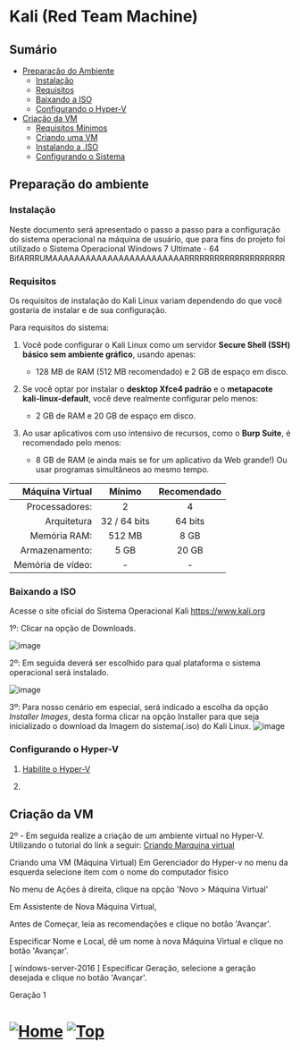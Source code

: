 #  Kali (Red Team Machine)

## Sumário

- [Preparação do Ambiente](#Preparação-do-ambiente)
  - [Instalação](#instalação)
  - [Requisitos](#requisitos)
  - [Baixando a ISO](#baixando-a-iso)
  - [Configurando o Hyper-V](#configurando-o-hyper-v)
- [Criação da VM](#criação-da-vm)
  - [Requisitos Mínimos](#requisitos-mínimos)
  - [Criando uma VM](#criando-uma-vm-máquina-virtual)
  - [Instalando a .ISO](#instalando-o-sistema-operacional-iso)
  - [Configurando o Sistema](#configurando-o-sistema)


## Preparação do ambiente

### Instalação
Neste documento será apresentado o passo a passo para a configuração do sistema operacional na máquina de usuário, que para fins do projeto foi utilizado o Sistema Operacional Windows 7 Ultimate - 64 BifARRRUMAAAAAAAAAAAAAAAAAAAAAAAARRRRRRRRRRRRRRRRRRRR

### Requisitos

Os requisitos de instalação do Kali Linux variam dependendo do que você gostaria de instalar e de sua configuração.

Para requisitos do sistema:

1. Você pode configurar o Kali Linux como um servidor **Secure Shell (SSH) básico sem ambiente gráfico**, usando apenas:

   - 128 MB de RAM (512 MB recomendado) e 2 GB de espaço em disco.

1. Se você optar por instalar o **desktop Xfce4 padrão** e o **metapacote kali-linux-default**, você deve realmente configurar pelo menos:

   - 2 GB de RAM e 20 GB de espaço em disco.

1. Ao usar aplicativos com uso intensivo de recursos, como o **Burp Suite**, é recomendado pelo menos:

   - 8 GB de RAM (e ainda mais se for um aplicativo da Web grande!) Ou usar programas simultâneos ao mesmo tempo.

|   Máquina Virtual | Mínimo       | Recomendado |
| ----------------: | :-----:      | :---------: |
|    Processadores: |    2         |      4      |
|       Arquitetura | 32 / 64 bits |   64 bits   |
|      Memória RAM: |  512 MB      |    8 GB     |
|    Armazenamento: |  5 GB        |    20 GB    |
| Memória de vídeo: |  -           |    -        |




### Baixando a ISO

Acesse o site oficial do Sistema Operacional Kali https://www.kali.org

1º: Clicar na opção de Downloads.

![image](https://user-images.githubusercontent.com/105310922/206779801-24c2b0f4-7518-4d6b-8370-656371c23a07.png)


2º: Em seguida deverá ser escolhido para qual plataforma o sistema operacional será instalado.

![image](https://user-images.githubusercontent.com/105310922/206780020-dbee31c8-dddf-4048-93c8-acc7da9ef96d.png)

3º: Para nosso cenário em especial, será indicado a escolha da opção _Installer Images_, desta forma clicar na opção Installer para que seja inicializado o download da Imagem do sistema(.iso) do Kali Linux.
![image](https://user-images.githubusercontent.com/105310922/206780592-85e98dbf-f5be-4b83-9eec-95d060713d6f.png)

### Configurando o Hyper-V

1. [Habilite o Hyper-V](../Hyper-V/hyper-v.md)

1.
## Criação da VM


2º - Em seguida realize a criação de um ambiente virtual no Hyper-V. Utilizando o tutorial do link a seguir:
[Criando Marquina virtual](./../../F1E2_Criando-Ambiente-Virtualizado/Hyper-V/hyper-v.md/#criando-uma-vm-máquina-virtual)


Criando uma VM (Máquina Virtual)
Em Gerenciador do Hyper-v no menu da esquerda selecione item com o nome do computador físico

No menu de Ações à direita, clique na opção 'Novo > Máquina Virtual'

Em Assistente de Nova Máquina Virtual,

Antes de Começar, leia as recomendações e clique no botão 'Avançar'.

Especificar Nome e Local, dê um nome à nova Máquina Virtual e clique no botão 'Avançar'.

[ windows-server-2016 ]
Especificar Geração, selecione a geração desejada e clique no botão 'Avançar'.

 Geração 1

# [![Home][homeimage]][homelink] [![Top][topimage]](#)

[topimage]: https://img.shields.io/badge/-Voltar_ao_topo-grey
[homeimage]: https://img.shields.io/badge/-Home-blue
[homelink]: ./../../../README.md#

